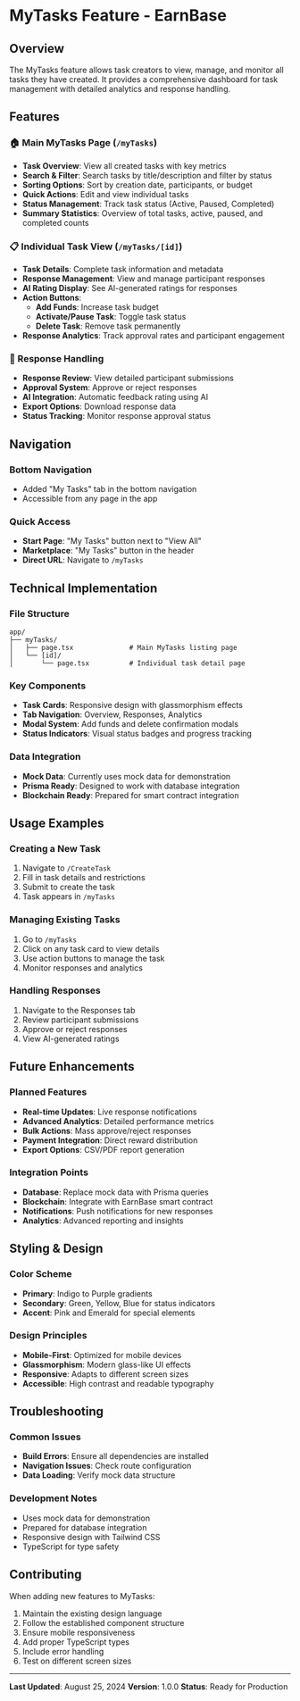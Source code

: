 # MyTasks Feature - EarnBase

## Overview
The MyTasks feature allows task creators to view, manage, and monitor all tasks they have created. It provides a comprehensive dashboard for task management with detailed analytics and response handling.

## Features

### 🏠 Main MyTasks Page (`/myTasks`)
- **Task Overview**: View all created tasks with key metrics
- **Search & Filter**: Search tasks by title/description and filter by status
- **Sorting Options**: Sort by creation date, participants, or budget
- **Quick Actions**: Edit and view individual tasks
- **Status Management**: Track task status (Active, Paused, Completed)
- **Summary Statistics**: Overview of total tasks, active, paused, and completed counts

### 📋 Individual Task View (`/myTasks/[id]`)
- **Task Details**: Complete task information and metadata
- **Response Management**: View and manage participant responses
- **AI Rating Display**: See AI-generated ratings for responses
- **Action Buttons**:
  - **Add Funds**: Increase task budget
  - **Activate/Pause Task**: Toggle task status
  - **Delete Task**: Remove task permanently
- **Response Analytics**: Track approval rates and participant engagement

### 🔄 Response Handling
- **Response Review**: View detailed participant submissions
- **Approval System**: Approve or reject responses
- **AI Integration**: Automatic feedback rating using AI
- **Export Options**: Download response data
- **Status Tracking**: Monitor response approval status

## Navigation

### Bottom Navigation
- Added "My Tasks" tab in the bottom navigation
- Accessible from any page in the app

### Quick Access
- **Start Page**: "My Tasks" button next to "View All"
- **Marketplace**: "My Tasks" button in the header
- **Direct URL**: Navigate to `/myTasks`

## Technical Implementation

### File Structure
```
app/
├── myTasks/
│   ├── page.tsx              # Main MyTasks listing page
│   └── [id]/
│       └── page.tsx          # Individual task detail page
```

### Key Components
- **Task Cards**: Responsive design with glassmorphism effects
- **Tab Navigation**: Overview, Responses, Analytics
- **Modal System**: Add funds and delete confirmation modals
- **Status Indicators**: Visual status badges and progress tracking

### Data Integration
- **Mock Data**: Currently uses mock data for demonstration
- **Prisma Ready**: Designed to work with database integration
- **Blockchain Ready**: Prepared for smart contract integration

## Usage Examples

### Creating a New Task
1. Navigate to `/CreateTask`
2. Fill in task details and restrictions
3. Submit to create the task
4. Task appears in `/myTasks`

### Managing Existing Tasks
1. Go to `/myTasks`
2. Click on any task card to view details
3. Use action buttons to manage the task
4. Monitor responses and analytics

### Handling Responses
1. Navigate to the Responses tab
2. Review participant submissions
3. Approve or reject responses
4. View AI-generated ratings

## Future Enhancements

### Planned Features
- **Real-time Updates**: Live response notifications
- **Advanced Analytics**: Detailed performance metrics
- **Bulk Actions**: Mass approve/reject responses
- **Payment Integration**: Direct reward distribution
- **Export Options**: CSV/PDF report generation

### Integration Points
- **Database**: Replace mock data with Prisma queries
- **Blockchain**: Integrate with EarnBase smart contract
- **Notifications**: Push notifications for new responses
- **Analytics**: Advanced reporting and insights

## Styling & Design

### Color Scheme
- **Primary**: Indigo to Purple gradients
- **Secondary**: Green, Yellow, Blue for status indicators
- **Accent**: Pink and Emerald for special elements

### Design Principles
- **Mobile-First**: Optimized for mobile devices
- **Glassmorphism**: Modern glass-like UI effects
- **Responsive**: Adapts to different screen sizes
- **Accessible**: High contrast and readable typography

## Troubleshooting

### Common Issues
- **Build Errors**: Ensure all dependencies are installed
- **Navigation Issues**: Check route configuration
- **Data Loading**: Verify mock data structure

### Development Notes
- Uses mock data for demonstration
- Prepared for database integration
- Responsive design with Tailwind CSS
- TypeScript for type safety

## Contributing

When adding new features to MyTasks:
1. Maintain the existing design language
2. Follow the established component structure
3. Ensure mobile responsiveness
4. Add proper TypeScript types
5. Include error handling
6. Test on different screen sizes

---

**Last Updated**: August 25, 2024
**Version**: 1.0.0
**Status**: Ready for Production 
